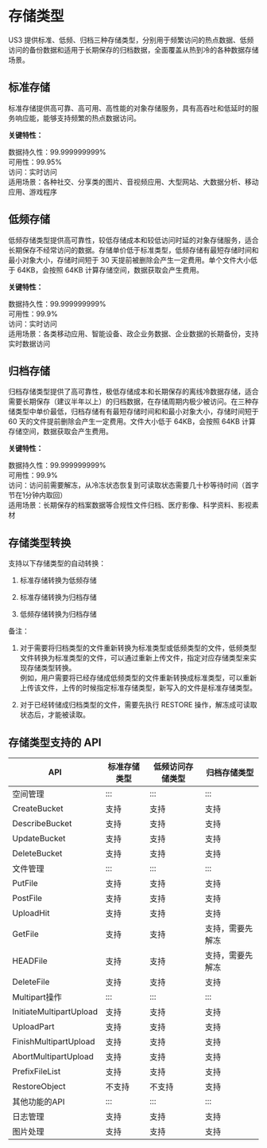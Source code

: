 

# 存储类型

US3 提供标准、低频、归档三种存储类型，分别用于频繁访问的热点数据、低频访问的备份数据和适用于长期保存的归档数据，全面覆盖从热到冷的各种数据存储场景。

## 标准存储

标准存储提供高可靠、高可用、高性能的对象存储服务，具有高吞吐和低延时的服务响应能，能够支持频繁的热点数据访问。

**关键特性：**

数据持久性：99.999999999%  
可用性：99.95%  
访问：实时访问  
适用场景：各种社交、分享类的图片、音视频应用、大型网站、大数据分析、移动应用、游戏程序  

## 低频存储

低频存储类型提供高可靠性，较低存储成本和较低访问时延的对象存储服务，适合长期保存不经常访问的数据。存储单价低于标准类型，低频存储有最短存储时间和最小对象大小，存储时间短于 30 天提前被删除会产生一定费用。单个文件大小低于 64KB，会按照 64KB 计算存储空间，数据获取会产生费用。

**关键特性：**

数据持久性：99.999999999%  
可用性：99.9%  
访问：实时访问  
适用场景：各类移动应用、智能设备、政企业务数据、企业数据的长期备份，支持实时数据访问  

## 归档存储

归档存储类型提供了高可靠性，极低存储成本和长期保存的离线冷数据存储，适合需要长期保存（建议半年以上）的归档数据，在存储周期内极少被访问。在三种存储类型中单价最低，归档存储有有最短存储时间和和最小对象大小，存储时间短于 60 天的文件提前删除会产生一定费用。文件大小低于 64KB，会按照 64KB 计算存储空间，数据获取会产生费用。

**关键特性：**

数据持久性：99.999999999%  
可用性：99.9%  
访问：访问前需要解冻，从冷冻状态恢复到可读取状态需要几十秒等待时间（首字节在1分钟内取回）  
适用场景：长期保存的档案数据等合规性文件归档、医疗影像、科学资料、影视素材  

## 存储类型转换

支持以下存储类型的自动转换：

1. 标准存储转换为低频存储

2. 标准存储转换为归档存储

3. 低频存储转换为归档存储

备注：

1. 对于需要将归档类型的文件重新转换为标准类型或低频类型的文件，低频类型文件转换为标准类型的文件，可以通过重新上传文件，指定对应存储类型来实现存储类型转换。<br/>例如，用户需要将已经存储成低频类型的文件重新转换成标准类型，可以重新上传该文件，上传的时候指定标准存储类型，新写入的文件是标准存储类型。

2. 对于已经转储成归档类型的文件，需要先执行 RESTORE 操作，解冻成可读取状态后，才能被读取。

## 存储类型支持的 API

|API                     |标准存储类型 |低频访问存储类型 |归档存储类型   |
| ----------------------- | ------     | -------- | -------- |
| 空间管理                 | :::       |  :::     |  :::     |
| CreateBucket            | 支持     | 支持       | 支持       |
| DescribeBucket          | 支持     | 支持       | 支持       |
| UpdateBucket            | 支持     | 支持       | 支持       |
| DeleteBucket            | 支持     | 支持       | 支持       |
| 文件管理                 | :::       | :::      | :::      |
| PutFile                 | 支持     | 支持       | 支持       |
| PostFile                | 支持     | 支持       | 支持       |
| UploadHit               | 支持     | 支持       | 支持       |
| GetFile                 | 支持     | 支持       | 支持，需要先解冻 |
| HEADFile                | 支持     | 支持       | 支持，需要先解冻 |
| DeleteFile              | 支持     | 支持       | 支持       |
| Multipart操作             | :::      | :::      | :::      |
| InitiateMultipartUpload | 支持     | 支持       | 支持       |
| UploadPart              | 支持     | 支持       | 支持       |
| FinishMultipartUpload   | 支持     | 支持       | 支持       |
| AbortMultipartUpload    | 支持     | 支持       | 支持       |
| PrefixFileList          | 支持     | 支持       | 支持       |
| RestoreObject           | 不支持    | 不支持      | 支持       |
| 其他功能的API             |  :::     | :::      | :::        |
| 日志管理                    | 支持     | 支持       | 支持       |
| 图片处理                    | 支持     | 支持       | 支持       |
